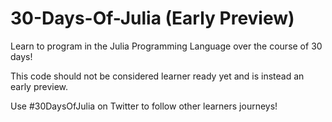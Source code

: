 # 30-Days-Of-Julia (Early Preview)
Learn to program in the Julia Programming Language over the course of 30 days!

This code should not be considered learner ready yet and is instead an early preview. 

Use #30DaysOfJulia on Twitter to follow other learners journeys! 
